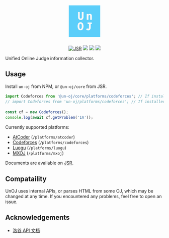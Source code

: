 <h1 align="center">
  <img src="./assets/logo.svg" alt="UnOJ" width="100" height="100">
</h1>

<p align="center">
  <a href="https://jsr.io/@un-oj/core"><img src="https://jsr.io/badges/@un-oj/core" alt="JSR"></a>
  <a href="https://npmjs.com/package/un-oj"><img src="https://img.shields.io/npm/v/un-oj?color=444&logo=npm&label="></a>
  <img src="https://img.shields.io/github/license/un-oj/core">
  <a href="https://github.com/un-oj/core"><img src="https://img.shields.io/github/stars/un-oj/core"></a>
</p>

Unified Online Judge information collector.

## Usage

Install `un-oj` from NPM, or `@un-oj/core` from JSR.

<!-- eslint-disable -->
```ts
import Codeforces from '@un-oj/core/platforms/codeforces'; // If installed from JSR
// import Codeforces from 'un-oj/platforms/codeforces'; // If installed from NPM

const cf = new Codeforces();
console.log(await cf.getProblem('1A'));
```
<!-- eslint-enable -->

Currently supported platforms:

- [AtCoder](https://jsr.io/@un-oj/core/doc/platforms/atcoder) (`/platforms/atcoder`)
- [Codeforces](https://jsr.io/@un-oj/core/doc/platforms/codeforces) (`/platforms/codeforces`)
- [Luogu](https://jsr.io/@un-oj/core/doc/platforms/luogu) (`/platforms/luogu`)
- [MXOJ](https://jsr.io/@un-oj/core/doc/platforms/mxoj) (`/platforms/mxoj`)

Documents are available on [JSR](https://jsr.io/@un-oj/core/doc).

## Compataility

UnOJ uses internal APIs, or parses HTML from some OJ, which may be changed at
any time. If you encountered any problems, feel free to open an issue.

## Acknowledgements

- [洛谷 API 文档](https://0f-0b.github.io/luogu-api-docs/)
